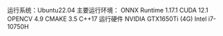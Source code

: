 运行系统：Ubuntu22.04
主要运行环境：
ONNX Runtime 1.17.1
CUDA 12.1
OPENCV 4.9
CMAKE 3.5
C++17
运行硬件
NVIDIA GTX1650Ti (4G)
Intel i7-10750H
